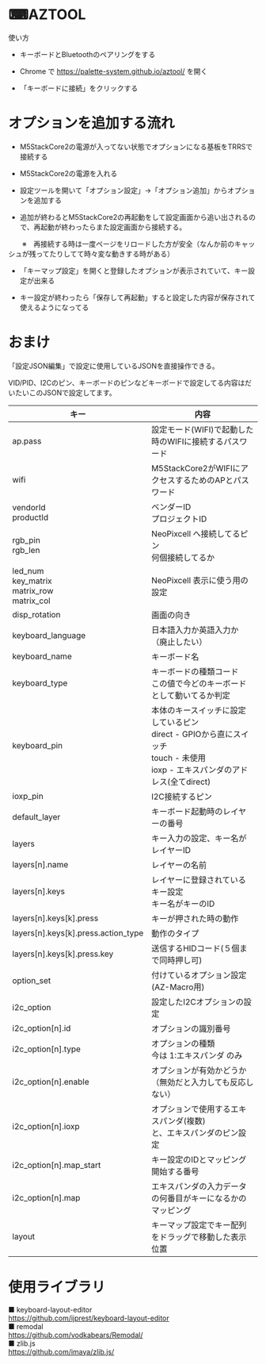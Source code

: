 # ⌨AZTOOL

使い方

- キーボードとBluetoothのペアリングをする

- Chrome で https://palette-system.github.io/aztool/ を開く

- 「キーボードに接続」をクリックする

# オプションを追加する流れ

- M5StackCore2の電源が入ってない状態でオプションになる基板をTRRSで接続する

- M5StackCore2の電源を入れる

- 設定ツールを開いて「オプション設定」→「オプション追加」からオプションを追加する

- 追加が終わるとM5StackCore2の再起動をして設定画面から追い出されるので、再起動が終わったらまた設定画面から接続する。

　　※　再接続する時は一度ページをリロードした方が安全（なんか前のキャッシュが残ってたりしてて時々変な動きする時がある）

- 「キーマップ設定」を開くと登録したオプションが表示されていて、キー設定が出来る

- キー設定が終わったら「保存して再起動」すると設定した内容が保存されて使えるようになってる

# おまけ

「設定JSON編集」で設定に使用しているJSONを直接操作できる。

VID/PID、I2Cのピン、キーボードのピンなどキーボードで設定してる内容はだいたいこのJSONで設定してます。

| キー | 内容 |
| --- | --- |
| ap.pass | 設定モード(WIFI)で起動した時のWIFIに接続するパスワード |
| wifi | M5StackCore2がWIFIにアクセスするためのAPとパスワード |
| vendorId<br>productId | ベンダーID<br>プロジェクトID |
| rgb_pin<br>rgb_len | NeoPixcell へ接続してるピン<br>何個接続してるか |
| led_num<br>key_matrix<br>matrix_row<br>matrix_col | NeoPixcell 表示に使う用の設定 |
| disp_rotation | 画面の向き |
| keyboard_language | 日本語入力か英語入力か（廃止したい） |
| keyboard_name | キーボード名 |
| keyboard_type | キーボードの種類コード<br>この値で今どのキーボードとして動いてるか判定 |
| keyboard_pin | 本体のキースイッチに設定しているピン<br>direct - GPIOから直にスイッチ<br>touch - 未使用<br>ioxp - エキスパンダのアドレス(全てdirect) |
| ioxp_pin | I2C接続するピン |
| default_layer | キーボード起動時のレイヤーの番号 |
| layers | キー入力の設定、キー名がレイヤーID |
| layers[n].name | レイヤーの名前 |
| layers[n].keys | レイヤーに登録されているキー設定<br>キー名がキーのID |
| layers[n].keys[k].press | キーが押された時の動作 |
| layers[n].keys[k].press.action_type | 動作のタイプ |
| layers[n].keys[k].press.key | 送信するHIDコード(５個まで同時押し可) |
| option_set | 付けているオプション設定(AZ-Macro用) |
| i2c_option | 設定したI2Cオプションの設定 |
| i2c_option[n].id | オプションの識別番号 |
| i2c_option[n].type | オプションの種類<br>今は 1:エキスパンダ のみ |
| i2c_option[n].enable | オプションが有効かどうか（無効だと入力しても反応しない） |
| i2c_option[n].ioxp | オプションで使用するエキスパンダ(複数)<br>と、エキスパンダのピン設定 |
| i2c_option[n].map_start | キー設定のIDとマッピング開始する番号 |
| i2c_option[n].map | エキスパンダの入力データの何番目がキーになるかのマッピング |
| layout | キーマップ設定でキー配列をドラッグで移動した表示位置 |

# 使用ライブラリ

■ keyboard-layout-editor<br>
https://github.com/ijprest/keyboard-layout-editor
<br>
■ remodal<br>
https://github.com/vodkabears/Remodal/
<br>
■ zlib.js<br>
https://github.com/imaya/zlib.js/
